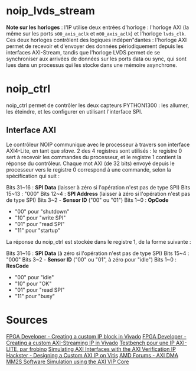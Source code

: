 # noip_lvds_stream

**Note sur les horloges** : l'IP utilise deux entrées d'horloge : l'horloge AXI (la même sur les ports `s00_axis_aclk` et `m00_axis_aclk`) et l'horloge `lvds_clk`. Ces deux horloges contrôlent des logiques indépen"dantes : l'horloge AXI permet de recevoir et d'envoyer des données périodiquement depuis les interfaces AXI-Stream, tandis que l'horloge LVDS permet de se synchroniser aux arrivées de données sur les ports data ou sync, qui sont lues dans un processus qui les stocke dans une mémoire asynchrone.
# noip_ctrl

noip_ctrl permet de contrôler les deux capteurs PYTHON1300 : les allumer, les éteindre, et les configurer en utilisant l'interface SPI.

## Interface AXI

Le contrôleur NOIP communique avec le processeur à travers son interface AXI4-Lite, en tant que *slave*. 2 des 4 registres sont utilisés : le registre 0 sert à recevoir les commandes du processeur, et le registre 1 contient la réponse du contrôleur.
Chaque mot AXI (de 32 bits) envoyé depuis le processeur vers le registre 0 correspond à une commande, selon la spécification qui suit :

Bits 31~16 : **SPI Data** (laisser à zéro si l'opération n'est pas de type SPI)
Bits 15~13 : "000"
Bits 12~4 : **SPI Address** (laisser à zéro si l'opération n'est pas de type SPI)
Bits 3~2 - **Sensor ID** ("00" ou "01")
Bits 1~0 : **OpCode** 
- "00" pour "shutdown"
- "10" pour "write SPI"
- "01" pour "read SPI"
- "11" pour "startup"

La réponse du noip_ctrl est stockée dans le registre 1, de la forme suivante :

Bits 31~16 : **SPI Data** (à zéro si l'opération n'est pas de type SPI)
Bits 15~4 : "000"
Bits 3~2 - **Sensor ID** ("00" ou "01", à zéro pour "idle")
Bits 1~0 : **ResCode** 
- "00" pour "idle"
- "10" pour "OK"
- "01" pour "read SPI"
- "11" pour "busy"

# Sources

[FPGA Developer - Creating a custom IP block in Vivado](https://www.fpgadeveloper.com/2014/08/creating-a-custom-ip-block-in-vivado.html/)
[FPGA Developer - Creating a custom AXI-Streaming IP in Vivado](https://www.fpgadeveloper.com/2017/11/creating-a-custom-axi-streaming-ip-in-vivado.html/)
[Testbench pour une IP AXI-LITE, par frobino](https://github.com/frobino/axi_custom_ip_tb/blob/master/led_controller_1.0/hdl/testbench.vhd)
[Simulating AXI Interfaces with the AXI Verification IP](https://support.xilinx.com/s/article/1053935?language=en_US)
[Hackster - Designing a Custom AXI IP on Vitis](https://www.hackster.io/pablotrujillojuan/designing-a-custom-axi-ip-on-vitis-a0ad06)
[AMD Forums - AXI DMA MM2S Software Simulation using the AXI VIP Core](https://support.xilinx.com/s/article/1148529?language=en_US)